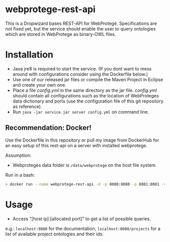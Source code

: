# webprotege-rest-api

This is a Dropwizard bases REST-API for WebProtegé. Specifications are not fixed yet, but the service should enable the user to query ontologies which are stored in WebProtege as binary-OWL files.

# Installation

* Java jre8 is required to start the service. (If you dont want to mess around with configurations consider using the Dockerfile below.)
* Use one of our released jar files or compile the Maven Project in Eclipse and create your own one.
* Place a file *config.yml* in the same directory as the jar file. *config.yml* should contain all configurations such as the location of WebProteges data dictionary and ports (use the configuration file of this git repository as reference).
* Run `java -jar service.jar server config.yml` on command line.

## Recommendation: Docker!
Use the Dockerfile in this repository or pull my image from DockerHub for an easy setup of this rest-api on a server with installed webprotege.

Assumption:
* Webprotegés data folder is `/data/webprotege` on the host file system.

Run in a bash:
```bash
> docker run --name webprotege-rest-api -d -p 8080:8080 -p 8081:8081 -v /data/webprotege:/data/webprotege christophbe/webprotege-rest-api
```

# Usage

* Access "[host ip]:[allocated port]" to get a list of possible queries.

e.g.: `localhost:8080` for the documentation, `localhost:8080/projects` for a list of available project ontologies and their ids.
